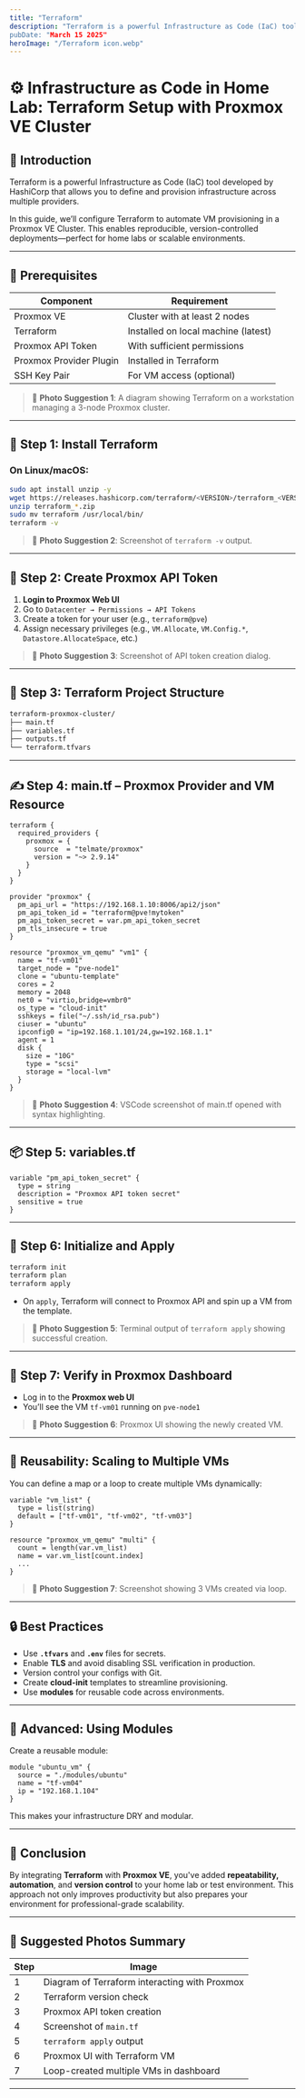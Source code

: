 ```yaml
---
title: "Terraform"
description: "Terraform is a powerful Infrastructure as Code (IaC) tool developed by HashiCorp that allows you to define and provision infrastructure across multiple providers.In this guide, we’ll configure **Terraform to automate VM provisioning in a Proxmox VE Cluster**. This enables reproducible, version-controlled deployments—perfect for home labs or scalable environments.
pubDate: "March 15 2025"
heroImage: "/Terraform icon.webp"
---
```


# ⚙️ Infrastructure as Code in Home Lab: Terraform Setup with Proxmox VE Cluster

## 🌱 Introduction

Terraform is a powerful Infrastructure as Code (IaC) tool developed by HashiCorp that allows you to define and provision infrastructure across multiple providers.

In this guide, we’ll configure Terraform to automate VM provisioning in a Proxmox VE Cluster. This enables reproducible, version-controlled deployments—perfect for home labs or scalable environments.

---

## 🧩 Prerequisites

| Component               | Requirement                         |
| ----------------------- | ----------------------------------- |
| Proxmox VE              | Cluster with at least 2 nodes       |
| Terraform               | Installed on local machine (latest) |
| Proxmox API Token       | With sufficient permissions         |
| Proxmox Provider Plugin | Installed in Terraform              |
| SSH Key Pair            | For VM access (optional)            |

> 📸 **Photo Suggestion 1**: A diagram showing Terraform on a workstation managing a 3-node Proxmox cluster.

---

## 🔧 Step 1: Install Terraform

### On Linux/macOS:

```bash
sudo apt install unzip -y
wget https://releases.hashicorp.com/terraform/<VERSION>/terraform_<VERSION>_linux_amd64.zip
unzip terraform_*.zip
sudo mv terraform /usr/local/bin/
terraform -v
```

> 📸 **Photo Suggestion 2**: Screenshot of `terraform -v` output.

---

## 🔑 Step 2: Create Proxmox API Token

1. **Login to Proxmox Web UI**
2. Go to `Datacenter → Permissions → API Tokens`
3. Create a token for your user (e.g., `terraform@pve`)
4. Assign necessary privileges (e.g., `VM.Allocate`, `VM.Config.*`, `Datastore.AllocateSpace`, etc.)

> 📸 **Photo Suggestion 3**: Screenshot of API token creation dialog.

---

## 📁 Step 3: Terraform Project Structure

```bash
terraform-proxmox-cluster/
├── main.tf
├── variables.tf
├── outputs.tf
└── terraform.tfvars
```

---

## ✍️ Step 4: main.tf – Proxmox Provider and VM Resource

```hcl
terraform {
  required_providers {
    proxmox = {
      source  = "telmate/proxmox"
      version = "~> 2.9.14"
    }
  }
}

provider "proxmox" {
  pm_api_url = "https://192.168.1.10:8006/api2/json"
  pm_api_token_id = "terraform@pve!mytoken"
  pm_api_token_secret = var.pm_api_token_secret
  pm_tls_insecure = true
}

resource "proxmox_vm_qemu" "vm1" {
  name = "tf-vm01"
  target_node = "pve-node1"
  clone = "ubuntu-template"
  cores = 2
  memory = 2048
  net0 = "virtio,bridge=vmbr0"
  os_type = "cloud-init"
  sshkeys = file("~/.ssh/id_rsa.pub")
  ciuser = "ubuntu"
  ipconfig0 = "ip=192.168.1.101/24,gw=192.168.1.1"
  agent = 1
  disk {
    size = "10G"
    type = "scsi"
    storage = "local-lvm"
  }
}
```

> 📸 **Photo Suggestion 4**: VSCode screenshot of main.tf opened with syntax highlighting.

---

## 📦 Step 5: variables.tf

```hcl
variable "pm_api_token_secret" {
  type = string
  description = "Proxmox API token secret"
  sensitive = true
}
```

---

## 🧪 Step 6: Initialize and Apply

```bash
terraform init
terraform plan
terraform apply
```

- On `apply`, Terraform will connect to Proxmox API and spin up a VM from the template.

> 📸 **Photo Suggestion 5**: Terminal output of `terraform apply` showing successful creation.

---

## 🎯 Step 7: Verify in Proxmox Dashboard

- Log in to the **Proxmox web UI**
- You’ll see the VM `tf-vm01` running on `pve-node1`

> 📸 **Photo Suggestion 6**: Proxmox UI showing the newly created VM.

---

## 🔁 Reusability: Scaling to Multiple VMs

You can define a map or a loop to create multiple VMs dynamically:

```hcl
variable "vm_list" {
  type = list(string)
  default = ["tf-vm01", "tf-vm02", "tf-vm03"]
}

resource "proxmox_vm_qemu" "multi" {
  count = length(var.vm_list)
  name = var.vm_list[count.index]
  ...
}
```

> 📸 **Photo Suggestion 7**: Screenshot showing 3 VMs created via loop.

---

## 🔒 Best Practices

- Use **`.tfvars`** and **`.env`** files for secrets.
- Enable **TLS** and avoid disabling SSL verification in production.
- Version control your configs with Git.
- Create **cloud-init** templates to streamline provisioning.
- Use **modules** for reusable code across environments.

---

## 🧰 Advanced: Using Modules

Create a reusable module:

```hcl
module "ubuntu_vm" {
  source = "./modules/ubuntu"
  name = "tf-vm04"
  ip = "192.168.1.104"
}
```

This makes your infrastructure DRY and modular.

---

## 🧾 Conclusion

By integrating **Terraform** with **Proxmox VE**, you've added **repeatability, automation**, and **version control** to your home lab or test environment. This approach not only improves productivity but also prepares your environment for professional-grade scalability.

---

## 📸 Suggested Photos Summary

| Step | Image                                         |
| ---- | --------------------------------------------- |
| 1    | Diagram of Terraform interacting with Proxmox |
| 2    | Terraform version check                       |
| 3    | Proxmox API token creation                    |
| 4    | Screenshot of `main.tf`                       |
| 5    | `terraform apply` output                      |
| 6    | Proxmox UI with Terraform VM                  |
| 7    | Loop-created multiple VMs in dashboard        |

---
